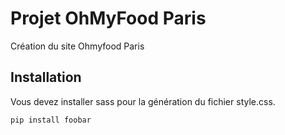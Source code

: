 # Projet OhMyFood Paris

Création du site Ohmyfood Paris

## Installation

Vous devez installer sass pour la génération du fichier style.css.

```bash
pip install foobar
```


